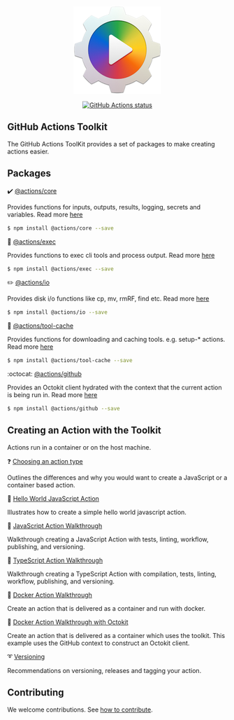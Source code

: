 
<p align="center">
  <img src="res/at-logo.png">
</p>

<p align="center">
  <a href="https://github.com/actions/toolkit"><img alt="GitHub Actions status" src="https://github.com/actions/toolkit/workflows/toolkit-unit-tests/badge.svg"></a>
</p>

## GitHub Actions Toolkit

The GitHub Actions ToolKit provides a set of packages to make creating actions easier.

## Packages

:heavy_check_mark: [@actions/core](packages/core) 

Provides functions for inputs, outputs, results, logging, secrets and variables. Read more [here](packages/core)

```bash
$ npm install @actions/core --save
```

:runner: [@actions/exec](packages/exec) 

Provides functions to exec cli tools and process output. Read more [here](packages/exec)

```bash
$ npm install @actions/exec --save
```

:pencil2: [@actions/io](packages/io) 

Provides disk i/o functions like cp, mv, rmRF, find etc. Read more [here](packages/io)

```bash
$ npm install @actions/io --save
```

:hammer: [@actions/tool-cache](packages/tool-cache) 

Provides functions for downloading and caching tools.  e.g. setup-* actions. Read more [here](packages/tool-cache)

```bash
$ npm install @actions/tool-cache --save
```

:octocat: [@actions/github](packages/github) 

Provides an Octokit client hydrated with the context that the current action is being run in. Read more [here](packages/github)

```bash
$ npm install @actions/github --save
```

## Creating an Action with the Toolkit

Actions run in a container or on the host machine.

:question: [Choosing an action type](docs/action-types.md)

Outlines the differences and why you would want to create a JavaScript or a container based action.

:rocket: [Hello World JavaScript Action](https://github.com/actions/hello-world-javascript-action)

Illustrates how to create a simple hello world javascript action.

:rocket: [JavaScript Action Walkthrough](https://github.com/actions/javascript-action)
 
 Walkthrough creating a JavaScript Action with tests, linting, workflow, publishing, and versioning.

:rocket: [TypeScript Action Walkthrough](https://github.com/actions/typescript-action) 

Walkthrough creating a TypeScript Action with compilation, tests, linting, workflow, publishing, and versioning.

:rocket: [Docker Action Walkthrough](docs/container-action.md)

Create an action that is delivered as a container and run with docker.

:rocket: [Docker Action Walkthrough with Octokit](docs/container-action-toolkit.md)

Create an action that is delivered as a container which uses the toolkit.  This example uses the GitHub context to construct an Octokit client.

:curly_loop: [Versioning](docs/action-versioning.md)

Recommendations on versioning, releases and tagging your action.

## Contributing

We welcome contributions.  See [how to contribute](docs/contribute.md).
